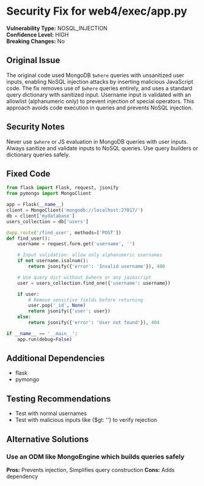# Security Fix for web4/exec/app.py

**Vulnerability Type:** NOSQL_INJECTION  
**Confidence Level:** HIGH  
**Breaking Changes:** No

## Original Issue
The original code used MongoDB `$where` queries with unsanitized user inputs, enabling NoSQL injection attacks by inserting malicious JavaScript code. The fix removes use of `$where` queries entirely, and uses a standard query dictionary with sanitized input. Username input is validated with an allowlist (alphanumeric only) to prevent injection of special operators. This approach avoids code execution in queries and prevents NoSQL injection.

## Security Notes
Never use `$where` or JS evaluation in MongoDB queries with user inputs. Always sanitize and validate inputs to NoSQL queries. Use query builders or dictionary queries safely.

## Fixed Code
```py
from flask import Flask, request, jsonify
from pymongo import MongoClient

app = Flask(__name__)
client = MongoClient('mongodb://localhost:27017/')
db = client['mydatabase']
users_collection = db['users']

@app.route('/find_user', methods=['POST'])
def find_user():
    username = request.form.get('username', '')

    # Input validation: allow only alphanumeric usernames
    if not username.isalnum():
        return jsonify({'error': 'Invalid username'}), 400

    # Use query dict without $where or any javascript
    user = users_collection.find_one({'username': username})

    if user:
        # Remove sensitive fields before returning
        user.pop('_id', None)
        return jsonify({'user': user})
    else:
        return jsonify({'error': 'User not found'}), 404

if __name__ == '__main__':
    app.run(debug=False)

```

## Additional Dependencies
- flask
- pymongo

## Testing Recommendations
- Test with normal usernames
- Test with malicious inputs like {$gt: ''} to verify rejection

## Alternative Solutions

### Use an ODM like MongoEngine which builds queries safely
**Pros:** Prevents injection, Simplifies query construction
**Cons:** Adds dependency

